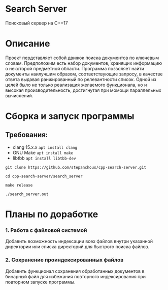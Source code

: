 # Search Server
Поисковый сервер на C++17

# Описание
Проект пердставляет собой движок поиска документов по ключевым словам. Предположим есть набор документов,
хранящих информацию о некоторой предметной области. Программа позволяет найти документы наилучшим образом, соответствующие запросу, в качестве ответа выдавая ранжированный по релевантности список. Одной из целей было не только реализация желаемого функционала, но и высокая производительность, достигнутая при момощи параллельных вычислений.

# Сборка и запуск программы
## Требования:
- clang 15.x.x  ```apt install clang```
- GNU Make ```apt install make```
- libtbb ```apt install libtbb-dev```

```git clone https://github.com/stepanchous/cpp-search-server.git```

```cd cpp-search-server/search_server```

```make release```

```./search_server.out```

# Планы по доработке 
### 1. Работа с файловой системой
 Добавить возможность индексации всех файлов внутри указанной директории или списка директорий для быстрого поиска файлов.

### 2. Сохранение проиндексированных файлов
Добавить функционал сохранения обработанных документов в бинарный файл для избежания повторного индексирования при повторном запуске программы.